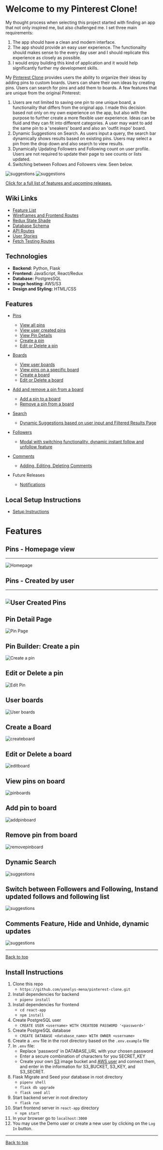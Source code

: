 <a id="top"></a>
# Welcome to my Pinterest Clone!
My thought process when selecting this project started with finding an app that not only inspired me, but also challenged me. I set three main requirements:
1. The app should have a clean and modern interface.
2. The app should provide an easy user experience. The functionailty should makes sense to the every day user and I should replicate this experience as closely as possible.
3. I would enjoy building this kind of application and it would help significantly further my development skills.

My [Pinterest Clone](https://pinterest-clone-aa.herokuapp.com/) provides users the ability to organize their ideas by adding pins to custom boards. Users can share their own ideas by creating pins. Users can search for pins and add them to boards. A few features that are unique from the original Pinterest:
1. Users are not limited to saving one pin to one unique board, a functionality that differs from the original app. I made this decision based not only on my own experience on the app, but also with the purpose to further create a more flexible user experience. Ideas can be fluid and they can fit into different categories. A user may want to add the same pin to a 'sneakers' board and also an 'outfit inspo' board. 
2. Dynamic Suggestions on Search. As users input a query, the search bar dynamically shows results based on existing pins. Users may select a pin from the drop down and also search to view results. 
3. Dynamically Updating Followers and Following count on user profile. Users are not required to update their page to see counts or lists updated. 
4. Switching between Follows and Followers view. Seen below.

![suggestions](/gif/search-suggestions.gif)
![suggestions](/gif/Follows-high.gif)

[Click for a full list of features and upcoming releases.](#features)



## Wiki Links

 - [Feature List](https://github.com/yanelys-mena/pinterest-clone/wiki/Features-List)
 - [Wireframes and Frontend Routes](https://github.com/yanelys-mena/pinterest-clone/wiki/Wireframes-and-Front-End-Routes)
- [Redux State Shade](https://github.com/yanelys-mena/pinterest-clone/wiki/Redux-State-Shape)
 - [Database Schema](https://github.com/yanelys-mena/pinterest-clone/wiki/Database-Schema)
 - [API Routes](https://github.com/Yanelys-Mena/pinterest-clone/wiki/API-Routes)
 - [User Stories](https://github.com/yanelys-mena/pinterest-clone/wiki/User-Stories)
 - [Fetch Testing Routes](https://github.com/yanelys-mena/pinterest-clone/wiki/Fetch-Test-Routes)


## Technologies

 - **Backend:** Python, Flask
 - **Frontend:** JavaScript, React/Redux
 - **Database:** PostgresSQL
 - **Image hosting:** AWS/S3
 - **Design and Styling:** HTML/CSS


<a id="features"></a>
## Features
* [Pins](#pins)
    * [View all pins](#pins)
    * [View user created pins](#viewcreatedpins)
    * [View Pin Details](#pindetails)
    * [Create a pin](#createpin)
    * [Edit or Delete a pin](#editpin)
* [Boards](#boards)
    * [View user boards](#boards)
    * [View pins on a specific board](#viewpinboard)
    * [Create a board](#createboard)
    * [Edit or Delete a board](#editboard)
* [Add and remove a pin from a board](#pinboard)
    * [Add a pin to a board](#addpinboard)
    * [Remove a pin from a board](#removepinboard)
* [Search](#search)
    * [Dynamic Suggestions based on user input and Filtered Results Page](#suggestions) 
* [Followers](#followers)
    * [Modal with switching functionality, dynamic instant follow and unfollow feature](#followers) 
* [Comments](#comments)
    * [Adding, Editing, Deleting Comments](#comments) 

* Future Releases
    * [Notifications](#notifications)


## Local Setup Instructions
* [Setup Instructions](#instructions)





# Features


<a id="pins"></a>
## Pins - Homepage view
-----------------------------
![Homepage](https://user-images.githubusercontent.com/88916829/159598605-a8b74f85-e692-466b-ba56-17afe265733b.png)


<a id="viewcreatedpins"></a>
## Pins - Created by user 
-----------------------------
![User Created Pins](https://user-images.githubusercontent.com/88916829/159755778-555edc56-76a7-4fc0-95a8-f369f7e2dba9.png)
-----------------------------
<a id="pindetails"></a>
 ## Pin Detail Page 
![Pin Page](https://user-images.githubusercontent.com/88916829/159743462-861f7ea3-537d-4547-840d-9584e9cb271e.png)

<a id="createpin"></a>
## Pin Builder: Create a pin
![Create a pin](https://user-images.githubusercontent.com/88916829/159792329-ea2e5240-e971-4907-8e4d-760e4f98fd7f.png)


<a id="editpin"></a>
## Edit or Delete a pin
![Edit Pin](https://user-images.githubusercontent.com/88916829/159792483-ddbc1b2d-74d9-4faf-9211-c32cdc63ac67.png)



<a id="boards"></a>
## User boards
![User boards](https://user-images.githubusercontent.com/88916829/159793830-6b1525c0-1737-4a8d-af98-6576f3c387d3.png)



<a id="createboard"></a>
## Create a Board
![createboard](https://user-images.githubusercontent.com/88916829/159794272-56fa4725-4571-4989-9416-f1bbaf1a8610.png)


<a id="editboard"></a>
## Edit or Delete a board
![editboard](https://user-images.githubusercontent.com/88916829/159794348-af682460-c3ad-4474-b7b9-d47310228e02.png)


<a id="pinboard"></a>
## View pins on board
![pinboards](https://user-images.githubusercontent.com/88916829/159794818-1185348d-bb38-49f7-b1b3-228354a27603.png)


<a id="addpinboard"></a>
## Add pin to board
![addpinboard](https://user-images.githubusercontent.com/88916829/159794436-db996b79-8e2d-4ad4-b538-e1a07ef15d09.png)


<a id="removepinboard"></a>
## Remove pin from board
![removepinboard](https://user-images.githubusercontent.com/88916829/159794597-55df1505-7cfe-40dc-b971-8d361385d796.png)


<a id="search"></a>
## Dynamic Search
![suggestions](/gif/search-suggestions.gif)

<a id="followers"></a>
## Switch between Followers and Following, Instand updated follows and following list
![suggestions](/gif/Follows-high.gif)


<a id="comments"></a>
## Comments Feature, Hide and Unhide, dynamic updates
![suggestions](/gif/Comments.gif)


-----------------------------
 [Back to top](#top)

<a id="instructions"></a>
## Install Instructions

 1. Clone this repo
	 - `https://github.com/yanelys-mena/pinterest-clone.git`
 2. Install dependencies for backend 
	 - `pipenv install`
 3. Install dependencies for frontend
	 - `cd react-app`
	 - `npm install`
 4. Create PostgreSQL user
	 - `CREATE USER <username> WITH CREATEDB PASSWORD '<password>'`
 5. Create PostgreSQL database
	 - `CREATE DATABASE <database_name> WITH OWNER <username>`
6. Create a `.env` file in the root directory based on the `.env.example` file
7. In `.env` file:
	- Replace 'password' in DATABASE_URL with your chosen password
	- Enter a secure combination of characters for you SECRET_KEY
	- Create your own [S3](https://s3.console.aws.amazon.com/s3/home?region=us-east-1) image bucket and [AWS user](https://console.aws.amazon.com/iam/home?#/users) and connect them, and enter in the information for S3_BUCKET, S3_KEY, and S3_SECRET. 
8. Flask Migrate and Seed your database in root directory
	- `pipenv shell`
	- `flask db upgrade` 
	- `flask seed all`
9. Start backend server in root directory
	- `flask run`  
10. Start frontend server in `react-app` directory
	- `npm start`
11. In your browser go to `localhost:3000`
12. You may use the Demo user or create a new user by clicking on the  `Log In` button.


---------------------
 [Back to top](#top)

